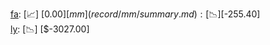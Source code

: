 [fa](record/fa/summary.md): [📈] [$0.00]  
[mm](record/mm/summary.md): [📉] [$-255.40]  
[ly](record/ly/summary.md): [📉] [$-3027.00]  
